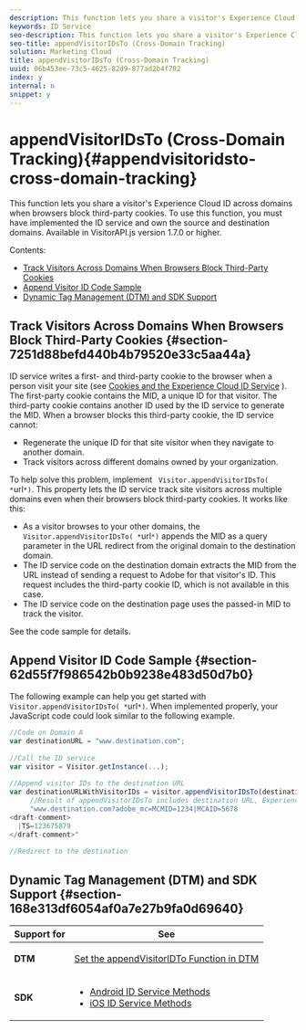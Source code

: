 ```yaml
---
description: This function lets you share a visitor's Experience Cloud ID across domains when browsers block third-party cookies. To use this function, you must have implemented the ID service and own the source and destination domains. Available in VisitorAPI.js version 1.7.0 or higher.
keywords: ID Service
seo-description: This function lets you share a visitor's Experience Cloud ID across domains when browsers block third-party cookies. To use this function, you must have implemented the ID service and own the source and destination domains. Available in VisitorAPI.js version 1.7.0 or higher.
seo-title: appendVisitorIDsTo (Cross-Domain Tracking)
solution: Marketing Cloud
title: appendVisitorIDsTo (Cross-Domain Tracking)
uuid: 06b453ee-73c5-4625-82d9-877ad2b4f702
index: y
internal: n
snippet: y
---
```


# appendVisitorIDsTo (Cross-Domain Tracking){#appendvisitoridsto-cross-domain-tracking}

This function lets you share a visitor's Experience Cloud ID across domains when browsers block third-party cookies. To use this function, you must have implemented the ID service and own the source and destination domains. Available in VisitorAPI.js version 1.7.0 or higher.

Contents:

<ul class="simplelist"> 
 <li> <a href="../../mcvid-library/mcvid-get-set/mcvid-appendvisitorid.md#section-7251d88befd440b4b79520e33c5aa44a" format="dita" scope="local"> Track Visitors Across Domains When Browsers Block Third-Party Cookies </a> </li> 
 <li> <a href="../../mcvid-library/mcvid-get-set/mcvid-appendvisitorid.md#section-62d55f7f986542b0b9238e483d50d7b0" format="dita" scope="local"> Append Visitor ID Code Sample </a> </li> 
 <li> <a href="../../mcvid-library/mcvid-get-set/mcvid-appendvisitorid.md#section-168e313df6054af0a7e27b9fa0d69640" format="dita" scope="local"> Dynamic Tag Management (DTM) and SDK Support </a> </li> 
</ul>

## Track Visitors Across Domains When Browsers Block Third-Party Cookies {#section-7251d88befd440b4b79520e33c5aa44a}

ID service writes a first- and third-party cookie to the browser when a person visit your site (see [Cookies and the Experience Cloud ID Service](../../mcvid-overview/mcvid-cookies.md#concept-37156268512445f287cd4bbb2839ffaa) ). The first-party cookie contains the MID, a unique ID for that visitor. The third-party cookie contains another ID used by the ID service to generate the MID. When a browser blocks this third-party cookie, the ID service cannot:

* Regenerate the unique ID for that site visitor when they navigate to another domain. 
* Track visitors across different domains owned by your organization.

To help solve this problem, implement ` Visitor.appendVisitorIDsTo( *`url`*)`. This property lets the ID service track site visitors across multiple domains even when their browsers block third-party cookies. It works like this:

* As a visitor browses to your other domains, the ` Visitor.appendVisitorIDsTo( *`url`*)` appends the MID as a query parameter in the URL redirect from the original domain to the destination domain. 
* The ID service code on the destination domain extracts the MID from the URL instead of sending a request to Adobe for that visitor's ID. This request includes the third-party cookie ID, which is not available in this case. 
* The ID service code on the destination page uses the passed-in MID to track the visitor.

See the code sample for details.

## Append Visitor ID Code Sample {#section-62d55f7f986542b0b9238e483d50d7b0}

The following example can help you get started with ` Visitor.appendVisitorIDsTo( *`url`*)`. When implemented properly, your JavaScript code could look similar to the following example.

```js
//Code on Domain A 
var destinationURL = "www.destination.com"; 
 
//Call the ID service 
var visitor = Visitor.getInstance(...); 
 
//Append visitor IDs to the destination URL 
var destinationURLWithVisitorIDs = visitor.appendVisitorIDsTo(destinationURL); 
     //Result of appendVisitorIDsTo includes destination URL, Experience Cloud ID (MCMID), and Analytics ID (MCAID) 
     "www.destination.com?adobe_mc=MCMID=1234|MCAID=5678 
<draft-comment>
  |TS=123675879 
</draft-comment>" 
 
//Redirect to the destination
```

## Dynamic Tag Management (DTM) and SDK Support {#section-168e313df6054af0a7e27b9fa0d69640}

<table id="table_6E7152B4FD2B4C4D8C9477C68204C4FF"> 
 <thead> 
  <tr> 
   <th colname="col1" class="entry"> Support for </th> 
   <th colname="col2" class="entry"> See </th> 
  </tr> 
 </thead>
 <tbody> 
  <tr> 
   <td colname="col1"> <p> <b>DTM</b> </p> </td> 
   <td colname="col2"> <p> <a href="https://helpx.adobe.com/dtm/kb/how-to-set-marketing-cloud-id-service-helper-function-in-adobe-d.html" format="https" scope="external"> Set the appendVisitorIDTo Function in DTM </a> </p> </td> 
  </tr> 
  <tr> 
   <td colname="col1"> <p> <b>SDK</b> </p> </td> 
   <td colname="col2"> 
    <ul id="ul_9D7933FF68EE4C71BAE999B3747F8398"> 
     <li id="li_9036C76AAECC4E639C23020C0C9F2AF8"> <a href="https://marketing.adobe.com/resources/help/en_US/mobile/android/mc_methods.html" format="https" scope="external"> Android ID Service Methods </a> </li> 
     <li id="li_E49D357905584674BFDFE348345B3849"> <a href="https://marketing.adobe.com/resources/help/en_US/mobile/ios/mc_methods.html" format="https" scope="external"> iOS ID Service Methods </a> </li> 
    </ul> </td> 
  </tr> 
 </tbody> 
</table>

